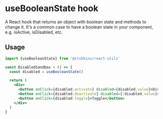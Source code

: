 # useBooleanState hook

A React hook that returns an object with boolean state and methods to change it.
It's a common case to have a boolean state in your component, e.g. isActive, isDisabled, etc.

## Usage

```jsx
import {useBooleanState} from '@itshkins/react-utils'

const DisabledSandbox = () => {
  const disabled = useBooleanState()

  return (
    <div>
      <button onClick={disabled.activate} disabled={disabled.value}>Disable</button>
      <button onClick={disabled.deactivate} disabled={!disabled.value}>Enable</button>
      <button onClick={disabled.toggle}>Toggle</button>
    </div>
  )
}
```
